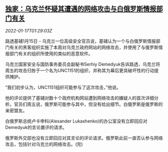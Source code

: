 <!--1642383063000-->
[独家：乌克兰怀疑其遭遇的网络攻击与白俄罗斯情报部门有关](https://cn.reuters.com/article/ukraine-cyber-attack-belarus-0117-idCNKBS2JR03G)
------

<div><i>2022-01-17T01:29:03Z</i></div><p>路透基辅1月15日 - 乌克兰一位高级安全官员说，基辅认为一个与白俄罗斯情报部门有关的黑客组织实施了本周对乌克兰政府网站的网络攻击，并使用了与俄罗斯情报部门有关的组织所使用的类似的恶意软件。</p><p>乌克兰国家安全与国防事务委员会副秘书Serhiy Demedyuk告诉路透，乌克兰将周五的攻击归咎于一个名为UNC1151的组织，并称其为幕后更具破坏性的行动提供掩护。</p><p>“我们初步认为，UNC1151组织可能参与了这次攻击，”他说。</p><p>他的评论提供了基辅对数十个政府机构网站遭到网络攻击的嫌疑人的首次详细分析。官员们周五说，俄罗斯可能参与其中，但没有给出细节。白俄罗斯是俄罗斯的亲密盟友。</p><p>白俄罗斯总统卢卡申科(Alexander Lukashenko)的办公室没有立即回应对Demedyuk的言论置评的请求。</p><p>俄罗斯外交部也没有立即回应对其言论的评论请求。俄罗斯此前一直否认参与网络攻击，包括针对乌克兰的网络攻击。(完)</p>
